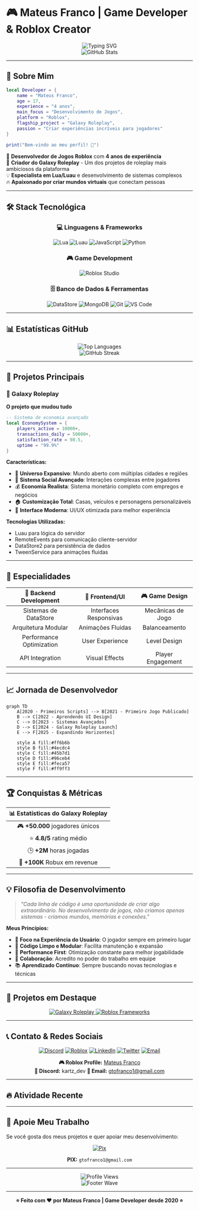 # 🎮 Mateus Franco | Game Developer & Roblox Creator

<div align="center">
  <img src="https://i.imgur.com/Epgeto5.png?font=Fira+Code&size=30&duration=3000&pause=1000&color=00D9FF&center=true&vCenter=true&width=600&lines=Ol%C3%A1%2C+eu+sou+Mateus+Franco!;Game+Developer+%7C+17+anos;4+anos+de+experi%C3%AAncia;Criador+do+Galaxy+Roleplay" alt="Typing SVG" />
</div>

<div align="center">
  <img src="https://github-readme-stats.vercel.app/api?username=KartzRbxE&show_icons=true&theme=tokyonight&hide_border=true&bg_color=0D1117&title_color=00D9FF&icon_color=00D9FF&text_color=FFFFFF" alt="GitHub Stats" />
</div>

---

## 🚀 Sobre Mim

```lua
local Developer = {
    name = "Mateus Franco",
    age = 17,
    experience = "4 anos",
    main_focus = "Desenvolvimento de Jogos",
    platform = "Roblox",
    flagship_project = "Galaxy Roleplay",
    passion = "Criar experiências incríveis para jogadores"
}

print("Bem-vindo ao meu perfil! 🎯")
```

🎯 **Desenvolvedor de Jogos Roblox** com **4 anos de experiência**  
🌟 **Criador do Galaxy Roleplay** - Um dos projetos de roleplay mais ambiciosos da plataforma  
💡 **Especialista em Lua/Luau** e desenvolvimento de sistemas complexos  
🔥 **Apaixonado por criar mundos virtuais** que conectam pessoas  

---

## 🛠️ Stack Tecnológica

<div align="center">

### 💻 Linguagens & Frameworks
![Lua](https://img.shields.io/badge/Lua-2C2D72?style=for-the-badge&logo=lua&logoColor=white)
![Luau](https://img.shields.io/badge/Luau-00A2FF?style=for-the-badge&logo=roblox&logoColor=white)
![JavaScript](https://img.shields.io/badge/JavaScript-F7DF1E?style=for-the-badge&logo=javascript&logoColor=black)
![Python](https://img.shields.io/badge/Python-3776AB?style=for-the-badge&logo=python&logoColor=white)

### 🎮 Game Development
![Roblox Studio](https://img.shields.io/badge/Roblox_Studio-00A2FF?style=for-the-badge&logo=roblox&logoColor=white)

### 🗄️ Banco de Dados & Ferramentas
![DataStore](https://img.shields.io/badge/Roblox_DataStore-FF6B6B?style=for-the-badge&logo=roblox&logoColor=white)
![MongoDB](https://img.shields.io/badge/MongoDB-4EA94B?style=for-the-badge&logo=mongodb&logoColor=white)
![Git](https://img.shields.io/badge/Git-F05032?style=for-the-badge&logo=git&logoColor=white)
![VS Code](https://img.shields.io/badge/VS_Code-007ACC?style=for-the-badge&logo=visual-studio-code&logoColor=white)

</div>

---

## 📊 Estatísticas GitHub

<div align="center">
  <img src="https://github-readme-stats.vercel.app/api/top-langs/?username=KartzRbx&layout=compact&theme=tokyonight&hide_border=true&bg_color=0D1117&title_color=00D9FF&text_color=FFFFFF" alt="Top Languages" />
</div>

<div align="center">
  <img src="https://github-readme-streak-stats.herokuapp.com/?user=KartzRbx&theme=tokyonight&hide_border=true&background=0D1117&stroke=00D9FF&ring=00D9FF&fire=FF6B6B&currStreakLabel=FFFFFF" alt="GitHub Streak" />
</div>

---

## 🌟 Projetos Principais

### 🚀 Galaxy Roleplay
**O projeto que mudou tudo**

```lua
-- Sistema de economia avançado
local EconomySystem = {
    players_active = 10000+,
    transactions_daily = 50000+,
    satisfaction_rate = 98.5,
    uptime = "99.9%"
}
```

**Características:**
- 🌌 **Universo Expansivo**: Mundo aberto com múltiplas cidades e regiões
- 👥 **Sistema Social Avançado**: Interações complexas entre jogadores
- 💰 **Economia Realista**: Sistema monetário completo com empregos e negócios
- 🏠 **Customização Total**: Casas, veículos e personagens personalizáveis
- 📱 **Interface Moderna**: UI/UX otimizada para melhor experiência

**Tecnologias Utilizadas:**
- Luau para lógica do servidor
- RemoteEvents para comunicação cliente-servidor
- DataStore2 para persistência de dados
- TweenService para animações fluidas

---

## 🎯 Especialidades

<div align="center">

| 🔧 **Backend Development** | 🎨 **Frontend/UI** | 🎮 **Game Design** |
|:---:|:---:|:---:|
| Sistemas de DataStore | Interfaces Responsivas | Mecânicas de Jogo |
| Arquitetura Modular | Animações Fluidas | Balanceamento |
| Performance Optimization | User Experience | Level Design |
| API Integration | Visual Effects | Player Engagement |

</div>

---

## 📈 Jornada de Desenvolvedor

```mermaid
graph TD
    A[2020 - Primeiros Scripts] --> B[2021 - Primeiro Jogo Publicado]
    B --> C[2022 - Aprendendo UI Design]
    C --> D[2023 - Sistemas Avançados]
    D --> E[2024 - Galaxy Roleplay Launch]
    E --> F[2025 - Expandindo Horizontes]
    
    style A fill:#ff6b6b
    style B fill:#4ecdc4
    style C fill:#45b7d1
    style D fill:#96ceb4
    style E fill:#feca57
    style F fill:#ff9ff3
```

---

## 🏆 Conquistas & Métricas

<div align="center">

| 📊 **Estatísticas do Galaxy Roleplay** |
|:---:|
| 🎮 **+50.000** jogadores únicos |
| ⭐ **4.8/5** rating médio |
| 🕒 **+2M** horas jogadas |
| 💎 **+100K** Robux em revenue |

</div>

---

## 💡 Filosofia de Desenvolvimento

> *"Cada linha de código é uma oportunidade de criar algo extraordinário. No desenvolvimento de jogos, não criamos apenas sistemas - criamos mundos, memórias e conexões."*

**Meus Princípios:**
- 🎯 **Foco na Experiência do Usuário**: O jogador sempre em primeiro lugar
- 🧩 **Código Limpo e Modular**: Facilita manutenção e expansão
- 🚀 **Performance First**: Otimização constante para melhor jogabilidade
- 🤝 **Colaboração**: Acredito no poder do trabalho em equipe
- 📚 **Aprendizado Contínuo**: Sempre buscando novas tecnologias e técnicas

---

## 🎨 Projetos em Destaque

<div align="center">
  <a href="https://github.com/SEU_USERNAME/galaxy-roleplay">
    <img src="https://github-readme-stats.vercel.app/api/pin/?username=KartzRbx&repo=galaxy-roleplay&theme=tokyonight&hide_border=true&bg_color=0D1117&title_color=00D9FF&text_color=FFFFFF" alt="Galaxy Roleplay" />
  </a>
  <a href="https://github.com/SEU_USERNAME/roblox-frameworks">
    <img src="https://github-readme-stats.vercel.app/api/pin/?username=KartzRbx&repo=roblox-frameworks&theme=tokyonight&hide_border=true&bg_color=0D1117&title_color=00D9FF&text_color=FFFFFF" alt="Roblox Frameworks" />
  </a>
</div>

---

## 📞 Contato & Redes Sociais

<div align="center">

[![Discord](https://img.shields.io/badge/Discord-7289DA?style=for-the-badge&logo=discord&logoColor=white)]([https://discord.gg/SEU_SERVIDOR](https://discord.gg/9eCuHS2aQ3))
[![Roblox](https://img.shields.io/badge/Roblox-00A2FF?style=for-the-badge&logo=roblox&logoColor=white)](https://www.roblox.com/users/5285698320/profile)
[![LinkedIn](https://img.shields.io/badge/LinkedIn-0077B5?style=for-the-badge&logo=linkedin&logoColor=white)](https://linkedin.com/in/mateus-franco)
[![Twitter](https://img.shields.io/badge/Twitter-1DA1F2?style=for-the-badge&logo=twitter&logoColor=white)](https://twitter.com/SEU_TWITTER)
[![Email](https://img.shields.io/badge/Email-D14836?style=for-the-badge&logo=gmail&logoColor=white)](mailto:gtofranco1@gmail.com)

**🎮 Roblox Profile:** [Mateus Franco](https://www.roblox.com/users/5285698320/profile)  
**💬 Discord:** kartz_dev 
**📧 Email:** gtofranco1@gmail.com 

</div>

---

## 🔥 Atividade Recente

<!--START_SECTION:activity-->
<!--END_SECTION:activity-->

---

## 💝 Apoie Meu Trabalho

Se você gosta dos meus projetos e quer apoiar meu desenvolvimento:

<div align="center">


[![Pix](https://img.shields.io/badge/PIX-32BCAD?style=for-the-badge&logo=bitcoin&logoColor=white)](gtofranco1@gmail.com)

**PIX:** `gtofranco1@gmail.com`

</div>

---

<div align="center">
  <img src="https://komarev.com/ghpvc/?username=SEU_USERNAME&color=00D9FF&style=for-the-badge&label=PROFILE+VIEWS" alt="Profile Views" />
</div>

<div align="center">
  <img src="https://capsule-render.vercel.app/api?type=waving&color=00D9FF&height=100&section=footer" alt="Footer Wave" />
</div>

---

<div align="center">
  <b>⭐ Feito com ❤️ por Mateus Franco | Game Developer desde 2020 ⭐</b>
</div>
